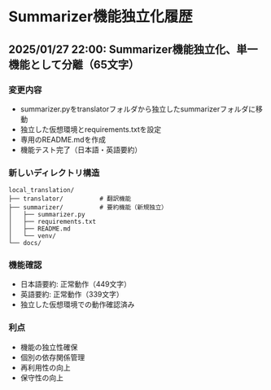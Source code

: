 # Summarizer機能独立化履歴

## 2025/01/27 22:00: Summarizer機能独立化、単一機能として分離（65文字）

### 変更内容
- summarizer.pyをtranslatorフォルダから独立したsummarizerフォルダに移動
- 独立した仮想環境とrequirements.txtを設定
- 専用のREADME.mdを作成
- 機能テスト完了（日本語・英語要約）

### 新しいディレクトリ構造
```
local_translation/
├── translator/          # 翻訳機能
├── summarizer/          # 要約機能（新規独立）
│   ├── summarizer.py
│   ├── requirements.txt
│   ├── README.md
│   └── venv/
└── docs/
```

### 機能確認
- 日本語要約: 正常動作（449文字）
- 英語要約: 正常動作（339文字）
- 独立した仮想環境での動作確認済み

### 利点
- 機能の独立性確保
- 個別の依存関係管理
- 再利用性の向上
- 保守性の向上 